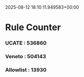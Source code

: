 2025-08-12 18:10:11.949583+00:00
# Rule Counter 
 ### UCATE : 536860

 ### Veneto : 504143

 ### Allowlist : 13930